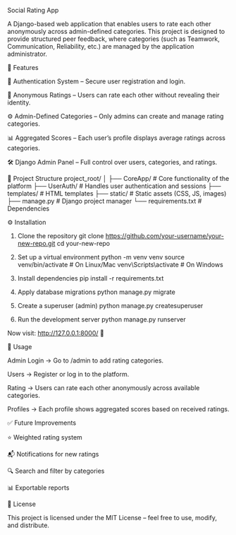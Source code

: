 Social Rating App

A Django-based web application that enables users to rate each other anonymously across admin-defined categories.
This project is designed to provide structured peer feedback, where categories (such as Teamwork, Communication, Reliability, etc.) are managed by the application administrator.

🚀 Features

🔑 Authentication System – Secure user registration and login.

📝 Anonymous Ratings – Users can rate each other without revealing their identity.

⚙️ Admin-Defined Categories – Only admins can create and manage rating categories.

📊 Aggregated Scores – Each user’s profile displays average ratings across categories.

🛠️ Django Admin Panel – Full control over users, categories, and ratings.

📂 Project Structure
project_root/
│
├── CoreApp/          # Core functionality of the platform
├── UserAuth/         # Handles user authentication and sessions
├── templates/        # HTML templates
├── static/           # Static assets (CSS, JS, images)
├── manage.py         # Django project manager
└── requirements.txt  # Dependencies

⚙️ Installation
1. Clone the repository
git clone https://github.com/your-username/your-new-repo.git
cd your-new-repo

2. Set up a virtual environment
python -m venv venv
source venv/bin/activate   # On Linux/Mac
venv\Scripts\activate      # On Windows

3. Install dependencies
pip install -r requirements.txt

4. Apply database migrations
python manage.py migrate

5. Create a superuser (admin)
python manage.py createsuperuser

6. Run the development server
python manage.py runserver


Now visit: http://127.0.0.1:8000/ 🎉

🔧 Usage

Admin Login → Go to /admin to add rating categories.

Users → Register or log in to the platform.

Rating → Users can rate each other anonymously across available categories.

Profiles → Each profile shows aggregated scores based on received ratings.

✅ Future Improvements

⭐ Weighted rating system

📬 Notifications for new ratings

🔍 Search and filter by categories

📊 Exportable reports

📜 License

This project is licensed under the MIT License – feel free to use, modify, and distribute.
